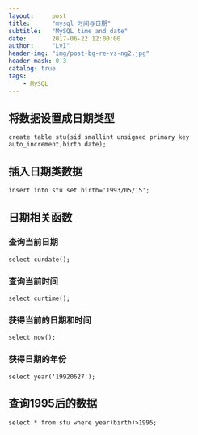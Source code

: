 ```yaml
---
layout:     post
title:      "mysql 时间与日期"
subtitle:   "MySQL time and date"
date:       2017-06-22 12:00:00
author:     "LvI"
header-img: "img/post-bg-re-vs-ng2.jpg"
header-mask: 0.3
catalog: true
tags:
    - MySQL
---
```



## 将数据设置成日期类型

```
create table stu(sid smallint unsigned primary key auto_increment,birth date);
```

## 插入日期类数据

```
insert into stu set birth='1993/05/15';
```

## 日期相关函数

### 查询当前日期

```
select curdate();
```

### 查询当前时间

```
select curtime();
```

### 获得当前的日期和时间

```
select now();
```

### 获得日期的年份

```
select year('19920627');
```

## 查询1995后的数据

```
select * from stu where year(birth)>1995;
```


